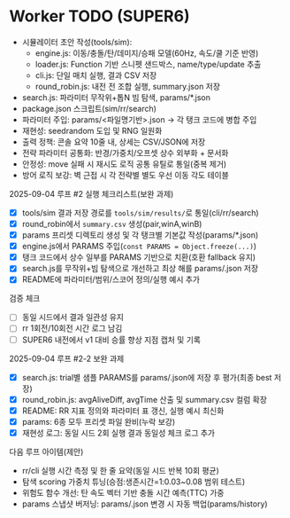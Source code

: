 # Worker TODO (SUPER6)

- 시뮬레이터 초안 작성(tools/sim):
  - engine.js: 이동/충돌/탄/데미지/승패 모델(60Hz, 속도/쿨 기준 반영)
  - loader.js: Function 기반 스니펫 샌드박스, name/type/update 추출
  - cli.js: 단일 매치 실행, 결과 CSV 저장
  - round_robin.js: 내전 전 조합 실행, summary.json 저장
 - search.js: 파라미터 무작위+톱N 빔 탐색, params/*.json
  - package.json 스크립트(sim/rr/search)
- 파라미터 주입: params/<파일명기반>.json → 각 탱크 코드에 병합 주입
- 재현성: seedrandom 도입 및 RNG 일원화
- 출력 정책: 콘솔 요약 10줄 내, 상세는 CSV/JSON에 저장
- 전략 파라미터 공통화: 반경/가중치/오프셋 상수 외부화 + 문서화
- 안정성: move 실패 시 재시도 로직 공통 유틸로 통일(중복 제거)
- 방어 로직 보강: 벽 근접 시 각 전략별 별도 우선 이동 각도 테이블

2025-09-04 루프 #2 실행 체크리스트(보완 과제)
- [x] tools/sim 결과 저장 경로를 `tools/sim/results/`로 통일(cli/rr/search)
- [x] round_robin에서 `summary.csv` 생성(pair,winA,winB)
- [x] params 프리셋 디렉토리 생성 및 각 탱크별 기본값 작성(params/*.json)
- [x] engine.js에서 PARAMS 주입(`const PARAMS = Object.freeze(...)`)
- [x] 탱크 코드에서 상수 일부를 PARAMS 기반으로 치환(호환 fallback 유지)
- [x] search.js를 무작위+빔 탐색으로 개선하고 최상 해를 params/<key>.json 저장
- [x] README에 파라미터/범위/스코어 정의/실행 예시 추가

검증 체크
- [ ] 동일 시드에서 결과 일관성 유지
- [ ] rr 1회전/10회전 시간 로그 남김
- [ ] SUPER6 내전에서 v1 대비 승률 향상 지점 캡처 및 기록

2025-09-04 루프 #2-2 보완 과제
- [x] search.js: trial별 샘플 PARAMS를 params/<key>.json에 저장 후 평가(최종 best 저장)
- [x] round_robin.js: avgAliveDiff, avgTime 산출 및 summary.csv 컬럼 확장
- [x] README: RR 지표 정의와 파라미터 표 갱신, 실행 예시 최신화
- [x] params: 6종 모두 프리셋 파일 완비(누락 보강)
- [x] 재현성 로그: 동일 시드 2회 실행 결과 동일성 체크 로그 추가

다음 루프 아이템(제안)
- rr/cli 실행 시간 측정 및 한 줄 요약(동일 시드 반복 10회 평균)
- 탐색 scoring 가중치 튜닝(승점:생존시간=1:0.03~0.08 범위 테스트)
- 위험도 함수 개선: 탄 속도 벡터 기반 충돌 시간 예측(TTC) 가중
- params 스냅샷 버저닝: params/<bot>.json 변경 시 자동 백업(params/history)
